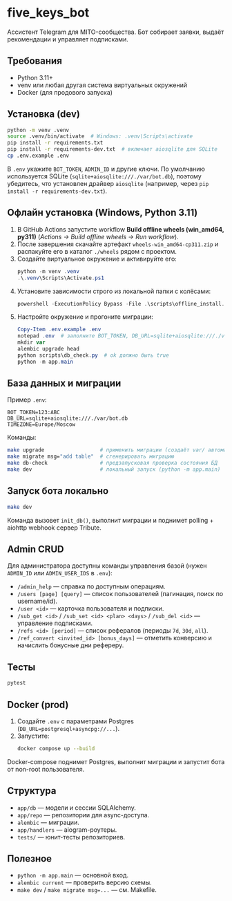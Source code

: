 # five_keys_bot

Ассистент Telegram для MITO-сообщества. Бот собирает заявки, выдаёт рекомендации и управляет подписками.

## Требования

- Python 3.11+
- venv или любая другая система виртуальных окружений
- Docker (для продового запуска)

## Установка (dev)

```bash
python -m venv .venv
source .venv/bin/activate  # Windows: .venv\Scripts\activate
pip install -r requirements.txt
pip install -r requirements-dev.txt  # включает aiosqlite для SQLite
cp .env.example .env
```

В `.env` укажите `BOT_TOKEN`, `ADMIN_ID` и другие ключи. По умолчанию используется SQLite (`sqlite+aiosqlite:///./var/bot.db`),
поэтому убедитесь, что установлен драйвер `aiosqlite` (например, через `pip install -r requirements-dev.txt`).

## Офлайн установка (Windows, Python 3.11)

1. В GitHub Actions запустите workflow **Build offline wheels (win_amd64, py311)** (*Actions → Build offline wheels → Run workflow*).
2. После завершения скачайте артефакт `wheels-win_amd64-cp311.zip` и распакуйте его в каталог `./wheels` рядом с проектом.
3. Создайте виртуальное окружение и активируйте его:
   ```powershell
   python -m venv .venv
   .\.venv\Scripts\Activate.ps1
   ```
4. Установите зависимости строго из локальной папки с колёсами:
   ```powershell
   powershell -ExecutionPolicy Bypass -File .\scripts\offline_install.ps1 -WheelsDir .\wheels
   ```
5. Настройте окружение и прогоните миграции:
   ```powershell
   Copy-Item .env.example .env
   notepad .env  # заполните BOT_TOKEN, DB_URL=sqlite+aiosqlite:///./var/bot.db, TIMEZONE, ADMIN_ID
   mkdir var
   alembic upgrade head
   python scripts\db_check.py  # ok должно быть true
   python -m app.main
   ```

## База данных и миграции

Пример `.env`:

```
BOT_TOKEN=123:ABC
DB_URL=sqlite+aiosqlite:///./var/bot.db
TIMEZONE=Europe/Moscow
```

Команды:

```bash
make upgrade                  # применить миграции (создаёт var/ автоматически)
make migrate msg="add table"  # сгенерировать миграцию
make db-check                 # предзапусковая проверка состояния БД
make dev                      # локальный запуск (python -m app.main)
```

## Запуск бота локально

```bash
make dev
```

Команда вызовет `init_db()`, выполнит миграции и поднимет polling + aiohttp webhook сервер Tribute.

## Admin CRUD

Для администратора доступны команды управления базой (нужен `ADMIN_ID` или `ADMIN_USER_IDS` в `.env`):

- `/admin_help` — справка по доступным операциям.
- `/users [page] [query]` — список пользователей (пагинация, поиск по username/id).
- `/user <id>` — карточка пользователя и подписки.
- `/sub_get <id>` / `/sub_set <id> <plan> <days>` / `/sub_del <id>` — управление подписками.
- `/refs <id> [period]` — список рефералов (периоды `7d`, `30d`, `all`).
- `/ref_convert <invited_id> [bonus_days]` — отметить конверсию и начислить бонусные дни рефереру.

## Тесты

```bash
pytest
```

## Docker (prod)

1. Создайте `.env` с параметрами Postgres (`DB_URL=postgresql+asyncpg://...`).
2. Запустите:
   ```bash
   docker compose up --build
   ```

Docker-compose поднимет Postgres, выполнит миграции и запустит бота от non-root пользователя.

## Структура

- `app/db` — модели и сессии SQLAlchemy.
- `app/repo` — репозитории для async-доступа.
- `alembic` — миграции.
- `app/handlers` — aiogram-роутеры.
- `tests/` — юнит-тесты репозиториев.

## Полезное

- `python -m app.main` — основной вход.
- `alembic current` — проверить версию схемы.
- `make dev` / `make migrate msg=...` — см. Makefile.

